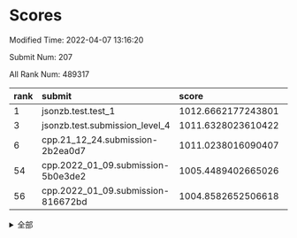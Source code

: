 # Scores

Modified Time: 2022-04-07 13:16:20

Submit Num: 207

All Rank Num: 489317

| rank |               submit               |       score        |       sigma        | pk_num |
| :--- | :--------------------------------- | :----------------- | :----------------- | :----- |
| 1    | jsonzb.test.test_1                 | 1012.6662177243801 | 0.8104783072278956 | 9454   |
| 3    | jsonzb.test.submission_level_4     | 1011.6328023610422 | 0.758130084187407  | 9455   |
| 6    | cpp.21_12_24.submission-2b2ea0d7   | 1011.0238016090407 | 0.7989122143597314 | 9454   |
| 54   | cpp.2022_01_09.submission-5b0e3de2 | 1005.4489402665026 | 0.7256295972294401 | 9457   |
| 56   | cpp.2022_01_09.submission-816672bd | 1004.8582652506618 | 0.7113553870467323 | 9456   |


<details>
<summary>全部</summary>

| rank |                 submit                 |       score        |       sigma        | pk_num |
| :--- | :------------------------------------- | :----------------- | :----------------- | :----- |
| 1    | jsonzb.test.test_1                     | 1012.6662177243801 | 0.8104783072278956 | 9454   |
| 2    | gobigger.level_3.submission_level_3_23 | 1011.7102210069744 | 0.784367352922525  | 9459   |
| 3    | jsonzb.test.submission_level_4         | 1011.6328023610422 | 0.758130084187407  | 9455   |
| 4    | gobigger.level_3.submission_level_3_17 | 1011.2410455464275 | 0.7777214069154473 | 9456   |
| 5    | gobigger.level_3.submission_level_3_12 | 1011.1014225237195 | 0.7481030189242667 | 9459   |
| 6    | cpp.21_12_24.submission-2b2ea0d7       | 1011.0238016090407 | 0.7989122143597314 | 9454   |
| 7    | gobigger.level_3.submission_level_3_8  | 1010.996021530452  | 0.7548175145767081 | 9455   |
| 8    | gobigger.level_3.submission_level_3_9  | 1010.9362614986104 | 0.7607461381023608 | 9454   |
| 9    | gobigger.level_3.submission_level_3_48 | 1010.8297886265801 | 0.7639124551104922 | 9455   |
| 10   | gobigger.level_3.submission_level_3_41 | 1010.7642915433639 | 0.7521545534908165 | 9456   |
| 11   | gobigger.level_3.submission_level_3_31 | 1010.6821770241024 | 0.7847531796758146 | 9450   |
| 12   | gobigger.level_3.submission_level_3_25 | 1010.6775948069067 | 0.7766990016406001 | 9454   |
| 13   | gobigger.level_3.submission_level_3_39 | 1010.6586980217687 | 0.771000790052665  | 9452   |
| 14   | gobigger.level_3.submission_level_3_3  | 1010.5758902899087 | 0.7675104491803885 | 9458   |
| 15   | gobigger.level_3.submission_level_3_35 | 1010.5308084741306 | 0.7522569684885074 | 9459   |
| 16   | gobigger.level_3.submission_level_3_47 | 1010.5266081888228 | 0.759645924148251  | 9451   |
| 17   | gobigger.level_3.submission_level_3_26 | 1010.4893007495193 | 0.7776670562346465 | 9458   |
| 18   | gobigger.level_3.submission_level_3_15 | 1010.4073581014717 | 0.770632312976779  | 9456   |
| 19   | gobigger.level_3.submission_level_3_46 | 1010.3935873646378 | 0.7366872285147522 | 9458   |
| 20   | gobigger.level_3.submission_level_3_37 | 1010.2911401263927 | 0.7726355955997478 | 9453   |
| 21   | gobigger.level_3.submission_level_3_6  | 1010.2867790006173 | 0.7765636320451152 | 9456   |
| 22   | gobigger.level_3.submission_level_3_10 | 1010.1744206966854 | 0.7555165306167435 | 9458   |
| 23   | gobigger.level_3.submission_level_3_30 | 1010.1616974684674 | 0.7559823991483515 | 9453   |
| 24   | gobigger.level_3.submission_level_3_36 | 1010.1141086848597 | 0.7748333946025217 | 9456   |
| 25   | gobigger.level_3.submission_level_3_22 | 1010.0569712030376 | 0.7781285856281671 | 9459   |
| 26   | gobigger.level_3.submission_level_3_49 | 1009.9682618954873 | 0.7503923869893233 | 9452   |
| 27   | gobigger.level_3.submission_level_3_13 | 1009.9568164117445 | 0.7732516119737396 | 9458   |
| 28   | gobigger.level_3.submission_level_3_7  | 1009.9311403911852 | 0.762572021703403  | 9458   |
| 29   | gobigger.level_3.submission_level_3_21 | 1009.9134224842069 | 0.7435901186309202 | 9452   |
| 30   | gobigger.level_3.submission_level_3_32 | 1009.8718619972384 | 0.7582966604734104 | 9455   |
| 31   | gobigger.level_3.submission_level_3_11 | 1009.8173881374223 | 0.7501487601887078 | 9458   |
| 32   | gobigger.level_3.submission_level_3_43 | 1009.8135199932759 | 0.7678308729655754 | 9456   |
| 33   | gobigger.level_3.submission_level_3_40 | 1009.8133017552082 | 0.7606047539664231 | 9461   |
| 34   | gobigger.level_3.submission_level_3_18 | 1009.7796535498246 | 0.7765754109232484 | 9453   |
| 35   | gobigger.level_3.submission_level_3_4  | 1009.7552930130264 | 0.7435274280671821 | 9455   |
| 36   | gobigger.level_3.submission_level_3_24 | 1009.7318188651053 | 0.742207110854872  | 9459   |
| 37   | gobigger.level_3.submission_level_3_14 | 1009.6513086685767 | 0.7485189495267244 | 9453   |
| 38   | gobigger.level_3.submission_level_3_19 | 1009.5445671416775 | 0.7558532122846874 | 9458   |
| 39   | gobigger.level_3.submission_level_3_27 | 1009.5433482653159 | 0.7686066116296549 | 9456   |
| 40   | gobigger.level_3.submission_level_3_45 | 1009.5370449851946 | 0.7592623029123295 | 9455   |
| 41   | gobigger.level_3.submission_level_3_28 | 1009.5001696588982 | 0.7432706477154956 | 9456   |
| 42   | gobigger.level_3.submission_level_3_16 | 1009.4876616724133 | 0.7616229543362769 | 9455   |
| 43   | gobigger.level_3.submission_level_3_29 | 1009.4067512745046 | 0.7383555019788847 | 9450   |
| 44   | gobigger.level_3.submission_level_3_2  | 1009.3825834775507 | 0.7508829278341234 | 9453   |
| 45   | gobigger.level_3.submission_level_3_0  | 1009.2949277114616 | 0.7497246428891144 | 9455   |
| 46   | gobigger.level_3.submission_level_3_20 | 1008.9631704727223 | 0.7360000146292192 | 9457   |
| 47   | gobigger.level_3.submission_level_3_38 | 1008.9448553150463 | 0.7489634499444832 | 9453   |
| 48   | gobigger.level_3.submission_level_3_1  | 1008.8723381446356 | 0.7430421985298359 | 9456   |
| 49   | gobigger.level_3.submission_level_3_5  | 1008.7883118232609 | 0.7515617917878069 | 9458   |
| 50   | gobigger.level_3.submission_level_3_33 | 1008.7656876757624 | 0.7360043483041694 | 9458   |
| 51   | gobigger.level_3.submission_level_3_42 | 1008.7065092962295 | 0.7505081327003695 | 9454   |
| 52   | gobigger.level_3.submission_level_3_34 | 1008.6842736921136 | 0.7455371171002766 | 9453   |
| 53   | gobigger.level_3.submission_level_3_44 | 1008.4262767488189 | 0.7554988488970964 | 9461   |
| 54   | cpp.2022_01_09.submission-5b0e3de2     | 1005.4489402665026 | 0.7256295972294401 | 9457   |
| 55   | gobigger.level_1.submission_level_1_35 | 1005.1004141556624 | 0.7208512462232557 | 9456   |
| 56   | cpp.2022_01_09.submission-816672bd     | 1004.8582652506618 | 0.7113553870467323 | 9456   |
| 57   | gobigger.level_1.submission_level_1_45 | 1004.5474293943229 | 0.7167491146134682 | 9456   |
| 58   | gobigger.level_1.submission_level_1_16 | 1004.5045090947995 | 0.7112431971953674 | 9456   |
| 59   | gobigger.level_1.submission_level_1_38 | 1004.3639192286281 | 0.705659807710818  | 9456   |
| 60   | gobigger.level_1.submission_level_1_43 | 1004.2624387479785 | 0.7068199914382818 | 9463   |
| 61   | gobigger.level_1.submission_level_1_49 | 1004.1024252459958 | 0.7192650403968829 | 9461   |
| 62   | gobigger.level_1.submission_level_1_10 | 1004.02131729139   | 0.7045744860382573 | 9456   |
| 63   | gobigger.level_1.submission_level_1_25 | 1004.0152281853301 | 0.7147020845731342 | 9456   |
| 64   | gobigger.level_1.submission_level_1_37 | 1003.98053972398   | 0.7089727924600105 | 9448   |
| 65   | gobigger.level_1.submission_level_1_28 | 1003.9401146488403 | 0.7070043023362427 | 9459   |
| 66   | gobigger.level_1.submission_level_1_2  | 1003.8734292132148 | 0.7155485608042125 | 9454   |
| 67   | gobigger.level_1.submission_level_1_18 | 1003.8315305694704 | 0.7236172481187093 | 9461   |
| 68   | gobigger.level_1.submission_level_1_23 | 1003.7602235055458 | 0.722305523220013  | 9458   |
| 69   | gobigger.level_1.submission_level_1_9  | 1003.7437987704224 | 0.7031536798545509 | 9458   |
| 70   | gobigger.level_1.submission_level_1_27 | 1003.7107742950587 | 0.7187241367670171 | 9455   |
| 71   | gobigger.level_1.submission_level_1_17 | 1003.6603204679456 | 0.7087192682780624 | 9458   |
| 72   | gobigger.level_1.submission_level_1_6  | 1003.6063519131352 | 0.7156397516783921 | 9456   |
| 73   | gobigger.level_1.submission_level_1_33 | 1003.5724288766344 | 0.7173968889752613 | 9463   |
| 74   | gobigger.level_1.submission_level_1_1  | 1003.5292746689195 | 0.7136616104370923 | 9457   |
| 75   | gobigger.level_1.submission_level_1_41 | 1003.4139180814747 | 0.707597493187611  | 9460   |
| 76   | gobigger.level_1.submission_level_1_42 | 1003.3549512535914 | 0.7099685397976829 | 9452   |
| 77   | gobigger.level_1.submission_level_1_29 | 1003.3360827156048 | 0.715938020584868  | 9459   |
| 78   | gobigger.level_1.submission_level_1_11 | 1003.3337242047775 | 0.7129739673043185 | 9455   |
| 79   | gobigger.level_1.submission_level_1_13 | 1003.2737880386882 | 0.7183779403994842 | 9461   |
| 80   | gobigger.level_1.submission_level_1_20 | 1003.2723375379708 | 0.7009356351012219 | 9455   |
| 81   | gobigger.level_1.submission_level_1_36 | 1003.269860550758  | 0.7032453385249255 | 9455   |
| 82   | gobigger.level_1.submission_level_1_0  | 1003.1641993922449 | 0.7146187196010118 | 9456   |
| 83   | gobigger.level_1.submission_level_1_48 | 1003.1144854081425 | 0.7190826920957036 | 9454   |
| 84   | gobigger.level_1.submission_level_1_4  | 1003.0467547684464 | 0.7170369228317636 | 9450   |
| 85   | gobigger.level_1.submission_level_1_3  | 1003.0227967396089 | 0.7134613579072834 | 9458   |
| 86   | gobigger.level_1.submission_level_1_47 | 1003.0126966437022 | 0.710548314856804  | 9447   |
| 87   | gobigger.level_1.submission_level_1_39 | 1002.9558595567818 | 0.7151115706928167 | 9457   |
| 88   | gobigger.level_1.submission_level_1_26 | 1002.9211806291332 | 0.7191653566648616 | 9453   |
| 89   | gobigger.level_1.submission_level_1_44 | 1002.9041062325838 | 0.7121484743680947 | 9459   |
| 90   | gobigger.level_1.submission_level_1_24 | 1002.8746470797282 | 0.7135212989499755 | 9457   |
| 91   | gobigger.level_1.submission_level_1_30 | 1002.8293364341346 | 0.7191960161544677 | 9449   |
| 92   | gobigger.level_1.submission_level_1_21 | 1002.7397917702264 | 0.7208538493770302 | 9455   |
| 93   | gobigger.level_1.submission_level_1_12 | 1002.7366860889331 | 0.719102059609694  | 9453   |
| 94   | gobigger.level_1.submission_level_1_34 | 1002.7215401609196 | 0.7234265302491117 | 9460   |
| 95   | gobigger.level_1.submission_level_1_15 | 1002.672129651403  | 0.7027415303174284 | 9456   |
| 96   | gobigger.level_1.submission_level_1_7  | 1002.6547439783521 | 0.7074767970579999 | 9457   |
| 97   | gobigger.level_1.submission_level_1_22 | 1002.6018932418657 | 0.7111529891095268 | 9458   |
| 98   | gobigger.level_1.submission_level_1_40 | 1002.5802342244369 | 0.7184929951339604 | 9451   |
| 99   | gobigger.level_1.submission_level_1_32 | 1002.5031887091416 | 0.7097010768972841 | 9453   |
| 100  | gobigger.level_1.submission_level_1_19 | 1002.4537565119812 | 0.7129074420601514 | 9453   |
| 101  | gobigger.level_1.submission_level_1_14 | 1002.3897723869588 | 0.7141811244927    | 9457   |
| 102  | gobigger.level_1.submission_level_1_5  | 1002.3425671732438 | 0.7062170298897923 | 9455   |
| 103  | gobigger.level_1.submission_level_1_31 | 1002.3253382218522 | 0.6980918475683061 | 9453   |
| 104  | gobigger.level_1.submission_level_1_46 | 1002.306520921069  | 0.711398346558728  | 9457   |
| 105  | gobigger.level_1.submission_level_1_8  | 1001.7972279607628 | 0.7177702701243237 | 9451   |
| 106  | gobigger.random.submission_random_33   | 997.3192562974979  | 0.7049277630129518 | 9460   |
| 107  | gobigger.random.submission_random_14   | 997.2928571686584  | 0.7122852687254165 | 9463   |
| 108  | gobigger.random.submission_random_3    | 997.1332425576904  | 0.7136772914354225 | 9457   |
| 109  | gobigger.random.submission_random_8    | 996.8698798752604  | 0.7086165390005211 | 9460   |
| 110  | gobigger.random.submission_random_18   | 996.775617695475   | 0.7146719277655229 | 9455   |
| 111  | gobigger.random.submission_random_25   | 996.6813356577112  | 0.7118481815687838 | 9450   |
| 112  | gobigger.random.submission_random_49   | 996.6729343762562  | 0.7144403859578737 | 9459   |
| 113  | gobigger.random.submission_random_16   | 996.6004019868986  | 0.7044626403173754 | 9453   |
| 114  | gobigger.random.submission_random_21   | 996.5980323850316  | 0.7123974397041105 | 9452   |
| 115  | gobigger.random.submission_random_36   | 996.5927701195503  | 0.7131429747066979 | 9458   |
| 116  | gobigger.random.submission_random_43   | 996.5750127660199  | 0.710637564687204  | 9455   |
| 117  | gobigger.random.submission_random_20   | 996.5691643386522  | 0.7078807055239772 | 9450   |
| 118  | gobigger.random.submission_random_29   | 996.566340090316   | 0.7115692688639811 | 9453   |
| 119  | gobigger.random.submission_random_48   | 996.5650314071573  | 0.7219465576373042 | 9453   |
| 120  | gobigger.random.submission_random_35   | 996.4541382339063  | 0.7112857986166644 | 9455   |
| 121  | gobigger.random.submission_random_27   | 996.3675912105061  | 0.7226945559083864 | 9455   |
| 122  | gobigger.random.submission_random_23   | 996.366040740414   | 0.7139806163354996 | 9454   |
| 123  | gobigger.random.submission_random_30   | 996.3517730708431  | 0.7230253770269915 | 9453   |
| 124  | gobigger.random.submission_random_39   | 996.3298308649232  | 0.708958784136401  | 9457   |
| 125  | gobigger.random.submission_random_17   | 996.3080676286393  | 0.7120732960374763 | 9453   |
| 126  | gobigger.random.submission_random_9    | 996.2971700670229  | 0.6990711053456032 | 9455   |
| 127  | gobigger.random.submission_random_28   | 996.2881158842717  | 0.7284605209360581 | 9458   |
| 128  | gobigger.random.submission_random_6    | 996.2830840708881  | 0.7037104136971144 | 9452   |
| 129  | gobigger.random.submission_random_2    | 996.2183879569199  | 0.7015544196347214 | 9459   |
| 130  | gobigger.random.submission_random_22   | 996.1588164018477  | 0.71678603711224   | 9454   |
| 131  | gobigger.random.submission_random_32   | 996.1219430704548  | 0.7132713863953832 | 9456   |
| 132  | gobigger.random.submission_random_7    | 996.1200489609616  | 0.7125287233934133 | 9458   |
| 133  | gobigger.random.submission_random_42   | 996.0551093525971  | 0.7163215764934379 | 9449   |
| 134  | gobigger.random.submission_random_11   | 995.975920759386   | 0.7044107590796062 | 9449   |
| 135  | gobigger.random.submission_random_44   | 995.9536767418773  | 0.7174474714040643 | 9456   |
| 136  | gobigger.random.submission_random_10   | 995.9262896103137  | 0.7176785033787062 | 9459   |
| 137  | gobigger.random.submission_random_13   | 995.8719018994608  | 0.7225361005484074 | 9460   |
| 138  | gobigger.random.submission_random_4    | 995.8540358218962  | 0.7216711172151464 | 9459   |
| 139  | gobigger.random.submission_random_12   | 995.738161977439   | 0.707725746909911  | 9453   |
| 140  | gobigger.random.submission_random_41   | 995.7353678813782  | 0.7191553237686775 | 9455   |
| 141  | gobigger.random.submission_random_40   | 995.6959283587802  | 0.7113461496041535 | 9456   |
| 142  | gobigger.random.submission_random_26   | 995.6563978824524  | 0.7222510718406757 | 9453   |
| 143  | gobigger.random.submission_random_37   | 995.4917099382119  | 0.7244497397660905 | 9458   |
| 144  | gobigger.random.submission_random_31   | 995.4738719077404  | 0.7005084135589024 | 9454   |
| 145  | gobigger.random.submission_random_15   | 995.4632699969945  | 0.7007831884276291 | 9458   |
| 146  | gobigger.random.submission_random_0    | 995.4456308049595  | 0.7073796889171099 | 9459   |
| 147  | gobigger.random.submission_random_45   | 995.3779426572236  | 0.7268677208074142 | 9450   |
| 148  | gobigger.random.submission_random_1    | 995.3394721967754  | 0.7009711315562435 | 9459   |
| 149  | gobigger.random.submission_random_46   | 995.3352944495869  | 0.7116239562621042 | 9452   |
| 150  | gobigger.random.submission_random_24   | 995.2924595318593  | 0.717584896073954  | 9455   |
| 151  | gobigger.random.submission_random_5    | 995.2618234381697  | 0.7313329105794921 | 9458   |
| 152  | gobigger.random.submission_random_19   | 995.1575901789962  | 0.7079853123102953 | 9454   |
| 153  | gobigger.random.submission_random_47   | 995.1253594531622  | 0.7067468130524579 | 9458   |
| 154  | gobigger.random.submission_random_38   | 995.1230120788299  | 0.7204856980531725 | 9457   |
| 155  | gobigger.random.submission_random_34   | 994.908681117941   | 0.7096192785765241 | 9456   |
| 156  | gobigger.level_2.submission_level_2_11 | 994.0452322539983  | 0.7380397557304664 | 9456   |
| 157  | gobigger.level_2.submission_level_2_13 | 993.5871309498234  | 0.7243804493440633 | 9456   |
| 158  | gobigger.level_2.submission_level_2_22 | 993.4347867443128  | 0.741588542237569  | 9456   |
| 159  | gobigger.level_2.submission_level_2_42 | 993.2936526819493  | 0.7422743494536375 | 9457   |
| 160  | gobigger.level_2.submission_level_2_46 | 993.2014095813014  | 0.7355007455781372 | 9457   |
| 161  | gobigger.level_2.submission_level_2_34 | 993.1877286984443  | 0.7435348423442402 | 9453   |
| 162  | gobigger.level_2.submission_level_2_31 | 993.1599387504067  | 0.7462186905765669 | 9454   |
| 163  | gobigger.level_2.submission_level_2_9  | 993.0989528768228  | 0.7337696309635208 | 9456   |
| 164  | gobigger.level_2.submission_level_2_39 | 993.0896046580865  | 0.7271864090368978 | 9447   |
| 165  | gobigger.level_2.submission_level_2_1  | 993.0857761712454  | 0.725410770000966  | 9450   |
| 166  | gobigger.level_2.submission_level_2_44 | 993.0100281543783  | 0.7354776506407102 | 9456   |
| 167  | gobigger.level_2.submission_level_2_18 | 992.8967860488965  | 0.7385693466197766 | 9454   |
| 168  | gobigger.level_2.submission_level_2_35 | 992.8551257360556  | 0.737691204772182  | 9460   |
| 169  | gobigger.level_2.submission_level_2_24 | 992.8158835326462  | 0.7377780269575805 | 9453   |
| 170  | gobigger.level_2.submission_level_2_4  | 992.7127443964631  | 0.7478808850725678 | 9456   |
| 171  | gobigger.level_2.submission_level_2_17 | 992.6082005917997  | 0.7553120163644328 | 9451   |
| 172  | gobigger.level_2.submission_level_2_12 | 992.6012041913297  | 0.7331453617740286 | 9454   |
| 173  | gobigger.level_2.submission_level_2_47 | 992.5541557507114  | 0.7445262090233927 | 9458   |
| 174  | gobigger.level_2.submission_level_2_28 | 992.5137299888112  | 0.749025633027831  | 9460   |
| 175  | gobigger.level_2.submission_level_2_38 | 992.4730860079363  | 0.7485607148667379 | 9455   |
| 176  | gobigger.level_2.submission_level_2_15 | 992.3733752977711  | 0.7269279530295215 | 9455   |
| 177  | gobigger.level_2.submission_level_2_45 | 992.34902895793    | 0.7336799352962633 | 9456   |
| 178  | gobigger.level_2.submission_level_2_25 | 992.3433519239529  | 0.7579672763819025 | 9456   |
| 179  | gobigger.level_2.submission_level_2_5  | 992.3313496710897  | 0.7688768342020232 | 9454   |
| 180  | gobigger.level_2.submission_level_2_49 | 992.2504818062323  | 0.7483270961685143 | 9453   |
| 181  | gobigger.level_2.submission_level_2_43 | 992.2233482402155  | 0.7406550059671819 | 9454   |
| 182  | gobigger.level_2.submission_level_2_27 | 992.2051441524164  | 0.7484927212960192 | 9456   |
| 183  | gobigger.level_2.submission_level_2_10 | 992.196138491505   | 0.771816014542894  | 9454   |
| 184  | gobigger.level_2.submission_level_2_21 | 992.0986295214428  | 0.75233128712605   | 9455   |
| 185  | gobigger.level_2.submission_level_2_30 | 992.0406391382329  | 0.7577012982780612 | 9453   |
| 186  | gobigger.level_2.submission_level_2_20 | 992.0350747198339  | 0.7517939078219914 | 9455   |
| 187  | gobigger.level_2.submission_level_2_2  | 992.0158934619924  | 0.7462897504260173 | 9454   |
| 188  | gobigger.level_2.submission_level_2_7  | 991.9891726458484  | 0.7432687779384548 | 9456   |
| 189  | gobigger.level_2.submission_level_2_40 | 991.8813192644243  | 0.7619123114071926 | 9452   |
| 190  | gobigger.level_2.submission_level_2_33 | 991.8638812156566  | 0.7476052463315414 | 9455   |
| 191  | gobigger.level_2.submission_level_2_14 | 991.7211448608227  | 0.7844649377899586 | 9457   |
| 192  | gobigger.level_2.submission_level_2_23 | 991.6882881117937  | 0.7538882133337081 | 9459   |
| 193  | gobigger.level_2.submission_level_2_16 | 991.6059927351497  | 0.7614243328657809 | 9453   |
| 194  | gobigger.level_2.submission_level_2_36 | 991.5766595218926  | 0.7452482304170265 | 9451   |
| 195  | gobigger.level_2.submission_level_2_19 | 991.5110461754374  | 0.756045011534983  | 9455   |
| 196  | gobigger.level_2.submission_level_2_6  | 991.4627273398119  | 0.7490714370986195 | 9453   |
| 197  | gobigger.level_2.submission_level_2_8  | 991.322431336994   | 0.7618389320328288 | 9449   |
| 198  | gobigger.level_2.submission_level_2_3  | 991.2760086902712  | 0.7435299632483284 | 9450   |
| 199  | gobigger.level_2.submission_level_2_29 | 991.1898898190179  | 0.7645074882075243 | 9461   |
| 200  | gobigger.level_2.submission_level_2_26 | 991.0286855915388  | 0.7577319281851962 | 9457   |
| 201  | gobigger.level_2.submission_level_2_48 | 990.9724911879713  | 0.7535343490698336 | 9450   |
| 202  | gobigger.level_2.submission_level_2_0  | 990.9609502603314  | 0.7623316453581126 | 9459   |
| 203  | gobigger.level_2.submission_level_2_37 | 990.6699143637649  | 0.7447558993059051 | 9456   |
| 204  | gobigger.level_2.submission_level_2_41 | 990.6151722371081  | 0.7497340428240371 | 9450   |
| 205  | gobigger.level_2.submission_level_2_32 | 990.4775371366701  | 0.7664258725142653 | 9456   |
| 206  | gobigger.none.submission_none_0        | 976.8573535285719  | 1.320357109248026  | 9454   |
| 207  | gobigger.none.submission_none_1        | 975.7883096915155  | 1.5304114030296887 | 9458   |

</details>